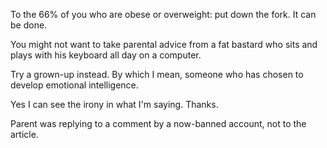 To the 66% of you who are obese or overweight: put down the fork. It can be done.

You might <i></i>not<i></i> want to take parental advice from a fat bastard who sits and plays with his keyboard all day on a computer.<p>Try a grown-up instead. By which I mean, someone who has chosen to develop emotional intelligence.<p>Yes I can see the irony in what I&#x27;m saying. Thanks.

Parent was replying to a comment by a now-banned account, not to the article.

